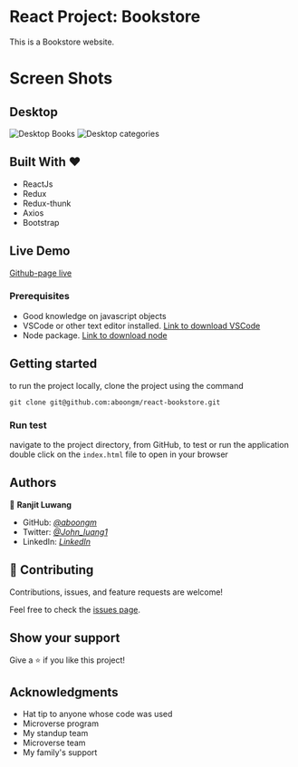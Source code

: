 # React Project: Bookstore

This is a Bookstore website.

# Screen Shots

## Desktop

![Desktop Books](https://user-images.githubusercontent.com/49184579/168017289-47e97d96-c9cf-407d-9163-15fa3aae8ae0.png)
![Desktop categories](https://user-images.githubusercontent.com/49184579/168017372-e8f8a891-8f11-4ac1-9b22-eb3b4243655d.png)

## Built With &hearts;

- ReactJs
- Redux
- Redux-thunk
- Axios
- Bootstrap

## Live Demo

[Github-page live](https://aboongm.github.io/react-bookstore/)

### Prerequisites

- Good knowledge on javascript objects
- VSCode or other text editor installed. [Link to download VSCode](https://code.visualstudio.com/download)
- Node package. [Link to download node](https://nodejs.org/en/download/)

## Getting started

to run the project locally, clone the project using the command

`git clone git@github.com:aboongm/react-bookstore.git`

### Run test

navigate to the project directory, from GitHub,
to test or run the application double click on the `index.html` file to open in your browser

## Authors

👤 **Ranjit Luwang**

- GitHub: _[@aboongm](https://github.com/aboongm)_
- Twitter: _[@John_luang1](https://twitter.com/John_luang1)_
- LinkedIn: _[LinkedIn](https://www.linkedin.com/in/mayengbam-ranjit-luwang-31962418/)_

## 🤝 Contributing

Contributions, issues, and feature requests are welcome!

Feel free to check the [issues page](../../issues/).

## Show your support

Give a ⭐️ if you like this project!

## Acknowledgments

- Hat tip to anyone whose code was used
- Microverse program
- My standup team
- Microverse team
- My family's support
